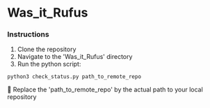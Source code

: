 # Was_it_Rufus

### Instructions

1. Clone the repository
2. Navigate to the 'Was_it_Rufus' directory
3. Run the python script: 

`
python3 check_status.py path_to_remote_repo
`

💁‍ Replace the 'path_to_remote_repo' by the actual path to your local repository
 
